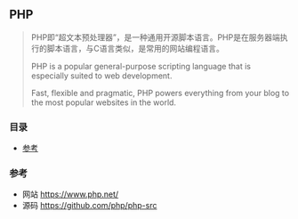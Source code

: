 ## PHP

> PHP即“超文本预处理器”，是一种通用开源脚本语言。PHP是在服务器端执行的脚本语言，与C语言类似，是常用的网站编程语言。
>
> PHP is a popular general-purpose scripting language that is especially suited to web development.
>
> Fast, flexible and pragmatic, PHP powers everything from your blog to the most popular websites in the world.

### 目录
* [参考](#参考)

### 参考
* 网站 https://www.php.net/
* 源码 https://github.com/php/php-src
